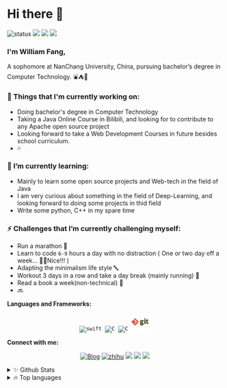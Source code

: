 # Hi there 👋


  
![status](https://img.shields.io/badge/status-up-brightgreen) 
![](https://img.shields.io/badge/Relationship-Single-red) 
![](https://img.shields.io/static/v1?label=wechat&message=williamfang&color=7BB32E&logo=wechat)
![](https://visitor-badge.glitch.me/badge?page_id=github.com/fongshaolei)


### I'm William Fang,

A sophomore at NanChang University, China, pursuing bachelor’s degree in Computer Technology. ⛲⛺🌝

<!--
**fongshaolei/fongshaolei** is a ✨ _special_ ✨ repository because its `README.md` (this file) appears on your GitHub profile.

Here are some ideas to get you started:

- 🔭 I’m currently working on ...
- 🌱 I’m currently learning ...
- 👯 I’m looking to collaborate on ...
- 🤔 I’m looking for help with ...
- 💬 Ask me about ...
- 📫 How to reach me: ...
- 😄 Pronouns: ...
- ⚡ Fun fact: ...
-->


### 💼  Things that I'm currently working on:
- Doing bachelor's degree in Computer Technology
- Taking a Java Online Course in Bilibili, and looking for to contribute to any Apache open source project
- Looking forward to take a Web Development Courses in future besides school curriculum. 
- 💦

### 🌱 I’m currently learning:
- Mainly to learn some open source projects and Web-tech in the field of Java
- I am very curious about something in the field of Deep-Learning, and looking forward to doing some projects in thid field
- Write some python, C++ in my spare time

### ⚡  Challenges that I’m currently challenging myself:
- Run a marathon 🔽
- Learn to code `6-9` hours a day with no distraction ( One or two day off a week... 🐱‍🐉Nice!!! ) 
- Adapting the minimalism life style 🔤
- Workout 3 days in a row and take a day break (mainly running) 🏃
- Read a book a week(non-technical) 📖
-  🔜

**Languages and Frameworks:**

<p align="center">
  <code><img src="https://github.com/abranhe/programming-languages-logos/blob/master/src/java/java_64x64.png" alt="swift" width="40" height="40"/></code>&nbsp;
  <code><img src="https://github.com/abranhe/programming-languages-logos/blob/master/src/cpp/cpp_48x48.png" alt="C" width="40" height="40" /></code>&nbsp;
   <code><img src="https://github.com/abranhe/programming-languages-logos/blob/master/src/python/python_48x48.png" alt="C" width="40" height="40" /></code>&nbsp;
  <code><img src="https://raw.githubusercontent.com/github/explore/80688e429a7d4ef2fca1e82350fe8e3517d3494d/topics/git/git.png" alt="git" width="40" height="40" /></code>&nbsp;
   </p>
   
**Connect with me:**
<p align="center">
  <a href="https://blog.csdn.net/qq_41860497"><img src="https://img.shields.io/badge/blog-200k+%20pageview-brightgreen" alt="Blog"></a>
  <a href="https://www.zhihu.com/people/you-er-yuan-kang-ba-zi-84-73"><img src="https://img.shields.io/badge/%E7%9F%A5%E4%B9%8E-lao--6-blue" alt="zhihu"></a>
  <a href="mailto:sl.fang@qq.com"><img src="https://img.shields.io/badge/-sl.fang@qq.com-c14438?style=flat-square&logo=Gmail&logoColor=white&link=mailto:haoruileee@gmail.com"></a>
  <a href="https://github.com/fongshaolei/fongshaolei/issues/me"><img src="https://img.shields.io/badge/ISSUE-github-red"></a>
   <a href="https://juejin.cn/user/3949877878859719"><img src="https://img.shields.io/badge/Juejin-%E5%B0%8F%E7%A0%B4%E6%9D%B0-blue"></a>
 
</p>

<details>
  <summary>✨ Github Stats</summary>
  <br>
  <img align="left" alt="William Fang's Github Stats" src="https://github-readme-stats.vercel.app/api?username=fongshaolei&show_icons=true&theme=dracula" />
  <br>
  <br>
  <br>
  <br>
  <br>
  <br>
  <br>
  <br>
  <br>
</details>
<details>
  <summary>🔥 Top languages</summary>
  <br>
  <img align="left" alt="William Fang's Github Stats" src="https://github-readme-stats.vercel.app/api/top-langs/?username=fongshaolei&theme=dracula" /> <br>
  <br>
  <br>
  <br>
  <br>
  <br>
  <br>
  <br>
</details>



